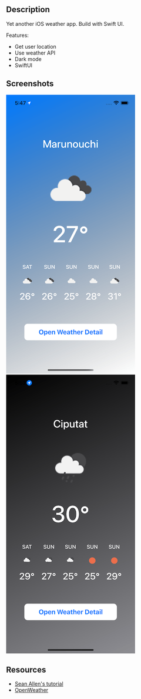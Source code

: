 ## Description

Yet another iOS weather app. Build with Swift UI.

Features:
- Get user location
- Use weather API
- Dark mode
- SwiftUI

## Screenshots

![day-mode](/images/day-mode.png)
![night-mode](/images/night-mode.png)

## Resources

- [Sean Allen's tutorial](https://www.youtube.com/watch?v=HXoVSbwWUIk)
- [OpenWeather](https://openweathermap.org/api)
